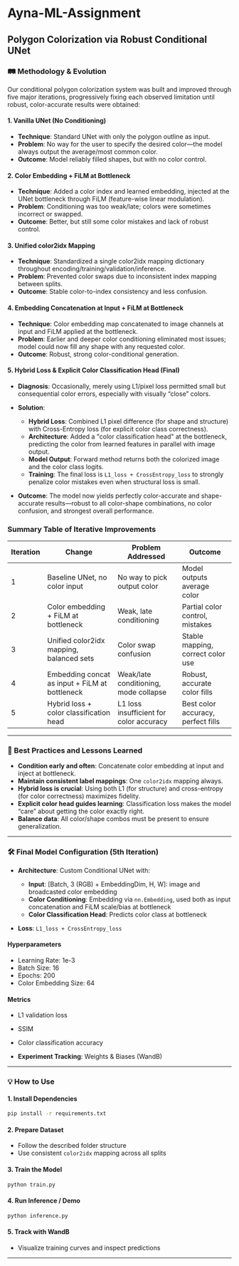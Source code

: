 # Ayna-ML-Assignment

## Polygon Colorization via Robust Conditional UNet

### 🛤️ Methodology & Evolution

Our conditional polygon colorization system was built and improved through five major iterations, progressively fixing each observed limitation until robust, color-accurate results were obtained:

#### 1. Vanilla UNet (No Conditioning)

* **Technique**: Standard UNet with only the polygon outline as input.
* **Problem**: No way for the user to specify the desired color—the model always output the average/most common color.
* **Outcome**: Model reliably filled shapes, but with no color control.

#### 2. Color Embedding + FiLM at Bottleneck

* **Technique**: Added a color index and learned embedding, injected at the UNet bottleneck through FiLM (feature-wise linear modulation).
* **Problem**: Conditioning was too weak/late; colors were sometimes incorrect or swapped.
* **Outcome**: Better, but still some color mistakes and lack of robust control.

#### 3. Unified color2idx Mapping

* **Technique**: Standardized a single color2idx mapping dictionary throughout encoding/training/validation/inference.
* **Problem**: Prevented color swaps due to inconsistent index mapping between splits.
* **Outcome**: Stable color-to-index consistency and less confusion.

#### 4. Embedding Concatenation at Input + FiLM at Bottleneck

* **Technique**: Color embedding map concatenated to image channels at input and FiLM applied at the bottleneck.
* **Problem**: Earlier and deeper color conditioning eliminated most issues; model could now fill any shape with any requested color.
* **Outcome**: Robust, strong color-conditional generation.

#### 5. Hybrid Loss & Explicit Color Classification Head (**Final**)

* **Diagnosis**: Occasionally, merely using L1/pixel loss permitted small but consequential color errors, especially with visually “close” colors.
* **Solution**:

  * **Hybrid Loss**: Combined L1 pixel difference (for shape and structure) with Cross-Entropy loss (for explicit color class correctness).
  * **Architecture**: Added a "color classification head" at the bottleneck, predicting the color from learned features in parallel with image output.
  * **Model Output**: Forward method returns both the colorized image and the color class logits.
  * **Training**: The final loss is `L1_loss + CrossEntropy_loss` to strongly penalize color mistakes even when structural loss is small.
* **Outcome**: The model now yields perfectly color-accurate and shape-accurate results—robust to all color-shape combinations, no color confusion, and strongest overall performance.

### Summary Table of Iterative Improvements

| Iteration | Change                                         | Problem Addressed                       | Outcome                            |
| --------- | ---------------------------------------------- | --------------------------------------- | ---------------------------------- |
| 1         | Baseline UNet, no color input                  | No way to pick output color             | Model outputs average color        |
| 2         | Color embedding + FiLM at bottleneck           | Weak, late conditioning                 | Partial color control, mistakes    |
| 3         | Unified color2idx mapping, balanced sets       | Color swap confusion                    | Stable mapping, correct color use  |
| 4         | Embedding concat as input + FiLM at bottleneck | Weak/late conditioning, mode collapse   | Robust, accurate color fills       |
| 5         | Hybrid loss + color classification head        | L1 loss insufficient for color accuracy | Best color accuracy, perfect fills |

---

### 📄 Best Practices and Lessons Learned

* **Condition early and often**: Concatenate color embedding at input and inject at bottleneck.
* **Maintain consistent label mappings**: One `color2idx` mapping always.
* **Hybrid loss is crucial**: Using both L1 (for structure) and cross-entropy (for color correctness) maximizes fidelity.
* **Explicit color head guides learning**: Classification loss makes the model “care” about getting the color exactly right.
* **Balance data**: All color/shape combos must be present to ensure generalization.

---

### 🛠️ Final Model Configuration (5th Iteration)

* **Architecture**: Custom Conditional UNet with:

  * **Input**: \[Batch, 3 (RGB) + EmbeddingDim, H, W]: image and broadcasted color embedding
  * **Color Conditioning**: Embedding via `nn.Embedding`, used both as input concatenation and FiLM scale/bias at bottleneck
  * **Color Classification Head**: Predicts color class at bottleneck
* **Loss**: `L1_loss + CrossEntropy_loss`

#### Hyperparameters

* Learning Rate: 1e-3
* Batch Size: 16
* Epochs: 200
* Color Embedding Size: 64

#### Metrics

* L1 validation loss

* SSIM

* Color classification accuracy

* **Experiment Tracking**: Weights & Biases (WandB)

---

### 💡 How to Use

#### 1. Install Dependencies

```bash
pip install -r requirements.txt
```

#### 2. Prepare Dataset

* Follow the described folder structure
* Use consistent `color2idx` mapping across all splits

#### 3. Train the Model

```bash
python train.py
```

#### 4. Run Inference / Demo

```bash
python inference.py
```

#### 5. Track with WandB

* Visualize training curves and inspect predictions

---

